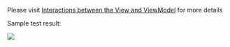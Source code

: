 Please visit [Interactions between the View and ViewModel](https://eagleboost.com/2021/11/02/Interactions-between-the-View-and-ViewModel/) for more details

Sample test result:

![](https://filedn.com/lCdMuPWubK2H86dRAWfspRh/BlogImages/AsyncInteraction.png)
